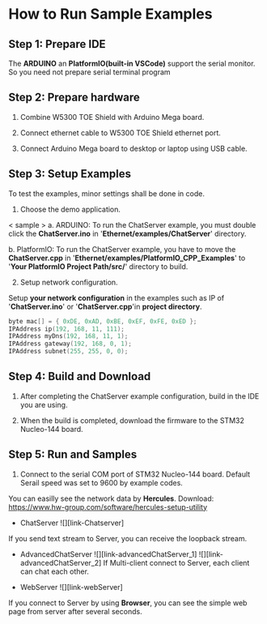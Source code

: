 # How to Run Sample Examples



## Step 1: Prepare IDE

The **ARDUINO** an **PlatformIO(built-in VSCode)** support the serial monitor. So you need not prepare serial terminal program


## Step 2: Prepare hardware

1. Combine W5300 TOE Shield with Arduino Mega board.

2. Connect ethernet cable to W5300 TOE Shield ethernet port.

3. Connect Arduino Mega board to desktop or laptop using USB cable.



## Step 3: Setup Examples

To test the examples, minor settings shall be done in code.

1. Choose the demo application.

< sample >
a. ARDUINO:
To run the ChatServer example, you must double click the **ChatServer.ino** in '**Ethernet/examples/ChatServer**' directory.

b. PlatformIO:
To run the ChatServer example, you have to move the **ChatServer.cpp** in '**Ethernet/examples/PlatformIO_CPP_Examples**' to '**Your PlatformIO Project  Path/src/**' directory to build.


2. Setup network configuration.

Setup **your network configuration** in the examples such as IP of '**ChatServer.ino**' or  '**ChatServer.cpp**'in **project directory**.

```cpp
byte mac[] = { 0xDE, 0xAD, 0xBE, 0xEF, 0xFE, 0xED };
IPAddress ip(192, 168, 11, 111);
IPAddress myDns(192, 168, 11, 1);
IPAddress gateway(192, 168, 0, 1);
IPAddress subnet(255, 255, 0, 0);
```



## Step 4: Build and Download

1. After completing the ChatServer example configuration, build in the IDE you are using.

2. When the build is completed, download the firmware to the STM32 Nucleo-144 board.



## Step 5: Run and Samples

1. Connect to the serial COM port of STM32 Nucleo-144 board. Default Serail speed was set to 9600 by example codes.

You can easilly see the network data by **Hercules**.
Download: https://www.hw-group.com/software/hercules-setup-utility

- ChatServer
![][link-Chatserver]


If you send text stream to  Server, you can receive the loopback  stream.

- AdvancedChatServer
![][link-advancedChatServer_1]
![][link-advancedChatServer_2]
If Multi-client connect to Server, each client can chat each other.

- WebServer
![][link-webServer]

If you connect to Server by using **Browser**, you can see the simple web page from server after several seconds.



<!--
Link
-->


[link-project]: https://maker.wiznet.io/mvpatel/contest/w5300-custom-library-for-any-arduino-board-and-application/


